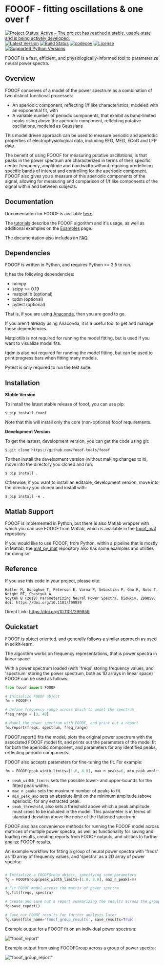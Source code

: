 # FOOOF - fitting oscillations & one over f

[![Project Status: Active – The project has reached a stable, usable state and is being actively developed.](http://www.repostatus.org/badges/latest/active.svg)](http://www.repostatus.org/#active)
[![Latest Version](https://img.shields.io/pypi/v/fooof.svg)](https://pypi.python.org/pypi/fooof/)
[![Build Status](https://travis-ci.org/fooof-tools/fooof.svg)](https://travis-ci.org/fooof-tools/fooof)
[![codecov](https://codecov.io/gh/fooof-tools/fooof/branch/master/graph/badge.svg)](https://codecov.io/gh/fooof-tools/fooof)
[![License](https://img.shields.io/pypi/l/fooof.svg)](https://opensource.org/licenses/Apache-2.0)
[![Supported Python Versions](https://img.shields.io/pypi/pyversions/fooof.svg)](https://pypi.python.org/pypi/fooof/)

FOOOF is a fast, efficient, and physiologically-informed tool to parameterize neural power spectra.

## Overview

FOOOF conceives of a model of the power spectrum as a combination of two distinct functional processes:
- An aperiodic component, reflecting 1/f like characteristics, modeled with an exponential fit, with
- A variable number of periodic components, that exhibit as band-limited peaks rising above the aperiodic component, reflecting putative oscillations, modeled as Gaussians

This model driven approach can be used to measure periodic and aperiodic properties of electrophysiological data, including EEG, MEG, ECoG and LFP data.

The benefit of using FOOOF for measuring putative oscillations, is that peaks in the power spectrum are characterized in terms of their specific center frequency, amplitude and bandwidth without requiring predefining specific bands of interest and controlling for the aperiodic component. FOOOF also gives you a measure of this aperiodic components of the signal, allowing for measuring and comparison of 1/f like components of the signal within and between subjects.

## Documentation

Documentation for FOOOF is available [here](https://fooof-tools.github.io/fooof/index.html).

The [tutorials](https://fooof-tools.github.io/fooof/auto_tutorials/index.html) describe the FOOOF algorithm and it's usage, as well as additional examples on the [Examples](https://fooof-tools.github.io/fooof/auto_examples/index.html) page.

The documentation also includes an [FAQ](https://fooof-tools.github.io/fooof/faq.html).

## Dependencies

FOOOF is written in Python, and requires Python >= 3.5 to run.

It has the following dependencies:
- numpy
- scipy >= 0.19
- matplotlib (optional)
- tqdm (optional)
- pytest (optional)

That is, if you are using [Anaconda](https://www.anaconda.com/download/), then you are good to go.

If you aren't already using Anaconda, it is a useful tool to get and manage these dependencies.

Matplotlib is not required for running the model fitting, but is used if you want to visualize model fits.

tqdm is also not required for running the model fitting, but can be used to print progress bars when fitting many models.

Pytest is only required to run the test suite.

## Installation

**Stable Version**

To install the latest stable release of fooof, you can use pip:

`$ pip install fooof`

Note that this will install only the core (non-optional) fooof requirements.

**Development Version**

To get the lastest, development version, you can get the code using git:

`$ git clone https://github.com/fooof-tools/fooof`

To then install the development version (without making changes to it), move into the directory you cloned and run:

`$ pip install .`

Otherwise, if you want to install an editable, development version, move into the directory you cloned and install with:

`$ pip install -e .`

## Matlab Support

FOOOF is implemented in Python, but there is also Matlab wrapper with which you can use FOOOF from Matlab, which is available in the [fooof_mat](http://github.com/fooof-tools/fooof_mat) repository.

If you would like to use FOOOF, from Python, within a pipeline that is mostly in Matlab, the [mat_py_mat](https://github.com/fooof-tools/mat_py_mat) repository also has some examples and utilities for doing so.

## Reference

If you use this code in your project, please cite:

    Haller M, Donoghue T, Peterson E, Varma P, Sebastian P, Gao R, Noto T, Knight RT, Shestyuk A,
    Voytek B (2018) Parameterizing Neural Power Spectra. bioRxiv, 299859.
    doi: https://doi.org/10.1101/299859

Direct Link: https://doi.org/10.1101/299859

## Quickstart

FOOOF is object oriented, and generally follows a similar approach as used in scikit-learn.

The algorithm works on frequency representations, that is power spectra in linear space.

With a power spectrum loaded (with 'freqs' storing frequency values, and 'spectrum' storing the power spectrum, both as 1D arrays in linear space) FOOOF can be used as follows:

```python
from fooof import FOOOF

# Initialize FOOOF object
fm = FOOOF()

# Define frequency range across which to model the spectrum
freq_range = [3, 40]

# Model the power spectrum with FOOOF, and print out a report
fm.report(freqs, spectrum, freq_range)
```

FOOOF.report() fits the model, plots the original power spectrum with the associated FOOOF model fit, and prints out the parameters of the model fit for both the aperiodic component, and parameters for any identified peaks, reflecting periodic components.

FOOOF also accepts parameters for fine-tuning the fit. For example:

```python
fm = FOOOF(peak_width_limits=[1.0, 8.0], max_n_peaks=6, min_peak_amplitude=0.1, peak_threshold=2.0)
```

* `peak_width_limits` sets the possible lower- and upper-bounds for the fitted peak widths.
* `max_n_peaks` sets the maximum number of peaks to fit.
* `min_peak_amp` sets an absolute limit on the minimum amplitude (above aperiodic) for any extracted peak.
* `peak_threshold`, also sets a threshold above which a peak amplitude must cross to be included in the model. This parameter is in terms of standard deviation above the noise of the flattened spectrum.

FOOOF also has convenience methods for running the FOOOF model across matrices of multiple power spectra, as well as functionality for saving and loading results, creating reports from FOOOF outputs, and utilities to further analize FOOOF results.

An example workflow for fitting a group of neural power spectra with 'freqs' as 1D array of frequency values, and 'spectra' as a 2D array of power spectra:

```python

# Initialize a FOOOFGroup object, specifying some parameters
fg = FOOOFGroup(peak_width_limits=[1.0, 8.0], max_n_peaks=8)

# Fit FOOOF model across the matrix of power spectra
fg.fit(freqs, spectra)

# Create and save out a report summarizing the results across the group of power spectra
fg.save_report()

# Save out FOOOF results for further analysis later
fg.save(file_name='fooof_group_results', save_results=True)
```

Example output for a FOOOF fit on an individual power spectrum:

!["fooof_report"](img/FOOOF_report.png)

Example output from using FOOOFGroup across a group of power spectra:

!["fooof_group_report"](img/FOOOFGroup_report.png)
